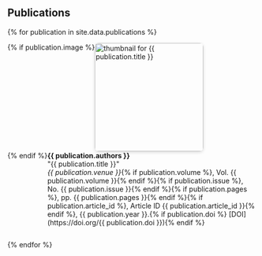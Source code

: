 ## Publications

{% for publication in site.data.publications %}
<div style="display: flex; flex-wrap: wrap; align-items: flex-start; margin-bottom: 2em;">
  {% if publication.image %}
  <div style="flex: 0 0 260px; margin-right: 1.5em;">
    <img src="{{ publication.image }}" alt="thumbnail for {{ publication.title }}" style="width: 220px; height: auto; border-radius: 8px; box-shadow: 0 2px 6px rgba(0,0,0,0.15);">
  </div>
  {% endif %}
  <div style="flex: 1; min-width: 250px;">
    <strong>{{ publication.authors }}</strong><br>
    "{{ publication.title }}"<br>
    <em>{{ publication.venue }}</em>{% if publication.volume %}, Vol. {{ publication.volume }}{% endif %}{% if publication.issue %}, No. {{ publication.issue }}{% endif %}{% if publication.pages %}, pp. {{ publication.pages }}{% endif %}{% if publication.article_id %}, Article ID {{ publication.article_id }}{% endif %}, {{ publication.year }}.{% if publication.doi %} [DOI](https://doi.org/{{ publication.doi }}){% endif %}
  </div>
</div>
{% endfor %}




